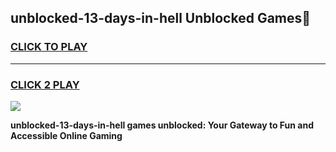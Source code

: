 
## unblocked-13-days-in-hell Unblocked Games👋
<h3>
<a href="https://news.freeplayer.one?title=unblocked-13-days-in-hell&ref=16F">CLICK TO PLAY</a></h3>
<hr>

<h3>
<a href="https://news.freeplayer.one?title=unblocked-13-days-in-hell&ref=16F">CLICK 2 PLAY</a>
  
</h3>

<a href="https://news.freeplayer.one?title=unblocked-13-days-in-hell&ref=16F/"><img src="https://clearcache.store/games.png"></a>


**unblocked-13-days-in-hell games unblocked: Your Gateway to Fun and Accessible Online Gaming**
